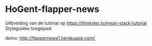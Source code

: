 # HoGent-flapper-news

Uitbreiding van de tutorial op https://thinkster.io/mean-stack-tutorial
Styleguides toegepast 

demo: http://flappernews1.herokuapp.com/
